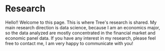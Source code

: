 # Research
Hello!! Welcome to this page. This is where Tree's research is shared.
My main research direction is data science, because I am an economics major, so the data analyzed are mostly concentrated in the financial market and economic panel data. If you have any interest in my research, please feel free to contact me, I am very happy to communicate with you!
